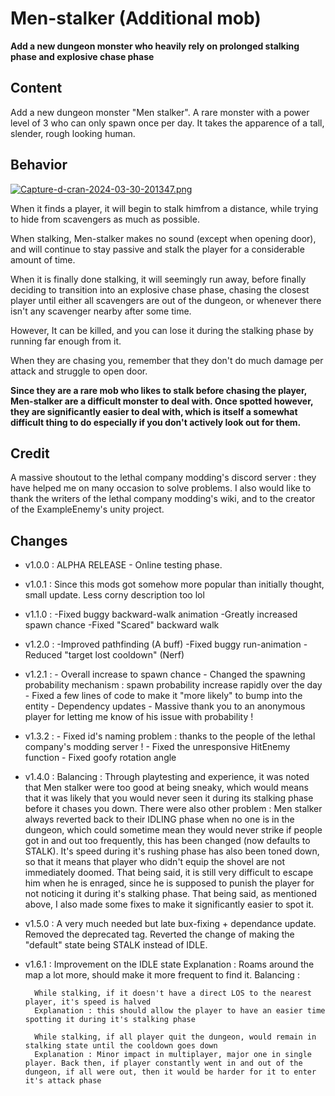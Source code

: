 # Men-stalker (Additional mob)

**Add a new dungeon monster who heavily rely on prolonged stalking phase and explosive chase phase**

## Content
Add a new dungeon monster "Men stalker". 
A rare monster with a power level of 3 who can only spawn once per day.
It takes the apparence of a tall, slender, rough looking human.

## Behavior 

[![Capture-d-cran-2024-03-30-201347.png](https://i.postimg.cc/52gBpBTQ/Capture-d-cran-2024-03-30-201347.png)](https://postimg.cc/FYfkHL9h)

When it finds a player, it will begin to stalk himfrom a distance, while trying to hide from scavengers as much as possible. 

When stalking, Men-stalker makes no sound (except when opening door), and will continue to stay passive and stalk the player for a considerable amount of time.

When it is finally done stalking, it will seemingly run away, before finally deciding to transition into an explosive chase phase, chasing the closest player until either all scavengers are out of the dungeon, or whenever there isn't any scavenger nearby after some time. 

However, It can be killed, and you can lose it during the stalking phase by running far enough from it. 

When they are chasing you, remember that they don't do much damage per attack and struggle to open door.

<strong>Since they are a rare mob who likes to stalk before chasing the player, Men-stalker are a difficult monster to deal with. Once spotted however, they are significantly easier to deal with, which is itself a somewhat difficult thing to do especially if you don't actively look out for them.</strong>

## Credit
A massive shoutout to the lethal company modding's discord server : they have helped me on many occasion to solve problems.
I also would like to thank the writers of the lethal company modding's wiki, and to the creator of the ExampleEnemy's unity project.

## Changes
 - v1.0.0 : ALPHA RELEASE - Online testing phase.
 - v1.0.1 : Since this mods got somehow more popular than initially thought, small update. Less corny description too lol
 - v1.1.0 : -Fixed buggy backward-walk animation
            -Greatly increased spawn chance 
            -Fixed "Scared" backward walk
 - v1.2.0 : -Improved pathfinding (A buff)
            -Fixed buggy run-animation
            -Reduced "target lost cooldown" (Nerf)
 - v1.2.1 : - Overall increase to spawn chance
            - Changed the spawning probability mechanism : spawn probability increase rapidly over the day
            - Fixed a few lines of code to make it "more likely" to bump into the entity
            - Dependency updates
            - Massive thank you to an anonymous player for letting me know of his issue with probability !
- v1.3.2 : - Fixed id's naming problem : thanks to the people of the lethal company's modding server ! 
           - Fixed the unresponsive HitEnemy function 
           - Fixed goofy rotation angle
- v1.4.0 : Balancing : Through playtesting and experience, it was noted that Men stalker were too good at being sneaky, which would means that it was likely that you would never seen it during its stalking phase before it chases you down. There were also other problem : Men stalker always reverted back to their IDLING phase when no one is in the dungeon, which could sometime mean they would never strike if people got in and out too frequently, this has been changed (now defaults to STALK). It's speed during it's rushing phase has also been toned down, so that it means that player who didn't equip the shovel are not immediately doomed. That being said, it is still very difficult to escape him when he is enraged, since he is supposed to punish the player for not noticing it during it's stalking phase. That being said, as mentioned above, I also made some fixes to make it significantly easier to spot it.
- v1.5.0 : A very much needed but late bux-fixing + dependance update. Removed the deprecated tag. Reverted the change of making the "default" state being STALK instead of IDLE. 
- v1.6.1 : 
    Improvement on the IDLE state
    Explanation : Roams around the map a lot more, should make it more frequent to find it.
    Balancing : 

        While stalking, if it doesn't have a direct LOS to the nearest player, it's speed is halved 
        Explanation : this should allow the player to have an easier time spotting it during it's stalking phase 

        While stalking, if all player quit the dungeon, would remain in stalking state until the cooldown goes down
        Explanation : Minor impact in multiplayer, major one in single player. Back then, if player constantly went in and out of the dungeon, if all were out, then it would be harder for it to enter it's attack phase